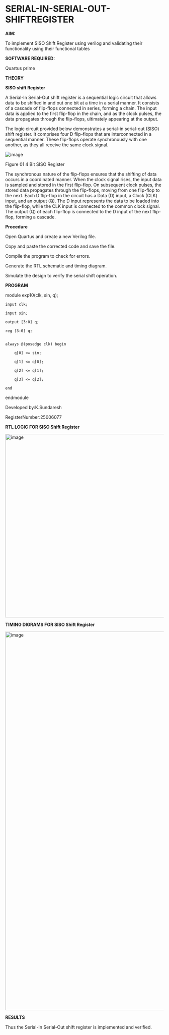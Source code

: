 # SERIAL-IN-SERIAL-OUT-SHIFTREGISTER

**AIM:**

To implement  SISO Shift Register using verilog and validating their functionality using their functional tables

**SOFTWARE REQUIRED:**

Quartus prime

**THEORY**

**SISO shift Register**

A Serial-In Serial-Out shift register is a sequential logic circuit that allows data to be shifted in and out one bit at a time in a serial manner. It consists of a cascade of flip-flops connected in series, forming a chain. The input data is applied to the first flip-flop in the chain, and as the clock pulses, the data propagates through the flip-flops, ultimately appearing at the output.

The logic circuit provided below demonstrates a serial-in serial-out (SISO) shift register. It comprises four D flip-flops that are interconnected in a sequential manner. These flip-flops operate synchronously with one another, as they all receive the same clock signal.

![image](https://github.com/naavaneetha/SERIAL-IN-SERIAL-OUT-SHIFTREGISTER/assets/154305477/e81c4072-37f9-46c6-8145-566764b74c3a)

Figure 01 4 Bit SISO Register

The synchronous nature of the flip-flops ensures that the shifting of data occurs in a coordinated manner. When the clock signal rises, the input data is sampled and stored in the first flip-flop. On subsequent clock pulses, the stored data propagates through the flip-flops, moving from one flip-flop to the next.
Each D flip-flop in the circuit has a Data (D) input, a Clock (CLK) input, and an output (Q). The D input represents the data to be loaded into the flip-flop, while the CLK input is connected to the common clock signal. The output (Q) of each flip-flop is connected to the D input of the next flip-flop, forming a cascade.

**Procedure**


Open Quartus and create a new Verilog file.

Copy and paste the corrected code and save the file.

Compile the program to check for errors.

Generate the RTL schematic and timing diagram.

Simulate the design to verify the serial shift operation.


**PROGRAM**



module exp10(clk, sin, q);

    input clk;
    
    input sin;
    
    output [3:0] q;
    
    reg [3:0] q;


    always @(posedge clk) begin    

        q[0] <= sin;
        
        q[1] <= q[0];
        
        q[2] <= q[1];
        
        q[3] <= q[2];  
    
    end
    
endmodule


Developed by:K.Sundaresh

RegisterNumber:25006077


**RTL LOGIC FOR SISO Shift Register**

<img width="1216" height="582" alt="image" src="https://github.com/user-attachments/assets/83baad91-65c4-41c6-843f-a8326b5a35bb" />



**TIMING DIGRAMS FOR SISO Shift Register**

<img width="1921" height="1201" alt="image" src="https://github.com/user-attachments/assets/710e62bf-635d-4b44-8dcd-c09dab63a5de" />


**RESULTS**

Thus the Serial-In Serial-Out shift register is implemented and verified.

